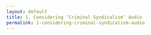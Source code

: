 ```yaml
---
layout: default
title: 1. Considering ‘Criminal Syndicalism’ Audio
permalink: 1-considering-criminal-syndicalism-audio
---
```

<!-- Add an essay or interpretive material below this line,
using HTML or markdown.  Do not modify this file above this line -->
